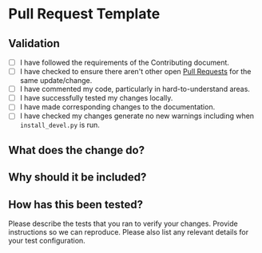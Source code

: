 # Pull Request Template

## Validation

- [ ] I have followed the requirements of the Contributing document.
- [ ] I have checked to ensure there aren't other open [Pull Requests](../../pulls) for the same update/change.
- [ ] I have commented my code, particularly in hard-to-understand areas.
- [ ] I have successfully tested my changes locally.
- [ ] I have made corresponding changes to the documentation.
- [ ] I have checked my changes generate no new warnings including when `install_devel.py` is run.

## What does the change do?

<!-- Explain your change in full -->

## Why should it be included?

<!-- Justification for inclusion -->

## How has this been tested?

Please describe the tests that you ran to verify your changes. Provide instructions so we can reproduce. Please also list any relevant details for your test configuration.
